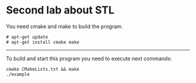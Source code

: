 # Second lab about STL

You need cmake and make to build the program.

```
# apt-get update
# apt-get install cmake make
```

***

To build and start this program you need to execute next commands:

```
cmake CMakeLists.txt && make
./example
```

